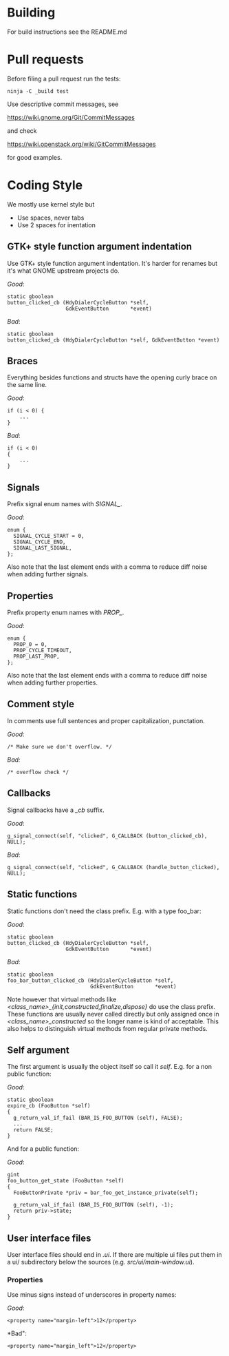 Building
========
For build instructions see the README.md

Pull requests
=============
Before filing a pull request run the tests:

    ninja -C _build test

Use descriptive commit messages, see

   https://wiki.gnome.org/Git/CommitMessages

and check

   https://wiki.openstack.org/wiki/GitCommitMessages

for good examples.

Coding Style
============
We mostly use kernel style but

* Use spaces, never tabs
* Use 2 spaces for inentation

GTK+ style function argument indentation
----------------------------------------
Use GTK+ style function argument indentation. It's harder for renames but it's
what GNOME upstream projects do.

*Good*:

    static gboolean
    button_clicked_cb (HdyDialerCycleButton *self,
                       GdkEventButton       *event)

*Bad*:

    static gboolean
    button_clicked_cb (HdyDialerCycleButton *self, GdkEventButton *event)


Braces
------
Everything besides functions and structs have the opening curly brace on the same line.

*Good*:

    if (i < 0) {
        ...
    }

*Bad*:

    if (i < 0)
    {
        ...
    }


Signals
-------
Prefix signal enum names with *SIGNAL_*.

*Good*:

    enum {
      SIGNAL_CYCLE_START = 0,
      SIGNAL_CYCLE_END,
      SIGNAL_LAST_SIGNAL,
    };

Also note that the last element ends with a comma to reduce diff noise when
adding further signals.


Properties
----------
Prefix property enum names with *PROP_*.

*Good*:

    enum {
      PROP_0 = 0,
      PROP_CYCLE_TIMEOUT,
      PROP_LAST_PROP,
    };

Also note that the last element ends with a comma to reduce diff noise when
adding further properties.

Comment style
-------------
In comments use full sentences and proper capitalization, punctation.

*Good*:

    /* Make sure we don't overflow. */

*Bad:*

    /* overflow check */


Callbacks
---------
Signal callbacks have a *_cb* suffix.

*Good*:

    g_signal_connect(self, "clicked", G_CALLBACK (button_clicked_cb), NULL);

*Bad*:

    g_signal_connect(self, "clicked", G_CALLBACK (handle_button_clicked), NULL);


Static functions
----------------
Static functions don't need the class prefix.  E.g. with a type foo_bar:

*Good*:

    static gboolean
    button_clicked_cb (HdyDialerCycleButton *self,
                       GdkEventButton       *event)

*Bad*:

    static gboolean
    foo_bar_button_clicked_cb (HdyDialerCycleButton *self,
                               GdkEventButton       *event)

Note however that virtual methods like
*<class_name>_{init,constructed,finalize,dispose}* do use the class prefix.
These functions are usually never called directly but only assigned once in
*<class_name>_constructed* so the longer name is kind of acceptable. This also
helps to distinguish virtual methods from regular private methods.

Self argument
-------------
The first argument is usually the object itself so call it *self*. E.g. for a
non public function:

*Good*:

    static gboolean
    expire_cb (FooButton *self)
    {
      g_return_val_if_fail (BAR_IS_FOO_BUTTON (self), FALSE);
      ...
      return FALSE;
    }

And for a public function:

*Good*:

    gint
    foo_button_get_state (FooButton *self)
    {
      FooButtonPrivate *priv = bar_foo_get_instance_private(self);

      g_return_val_if_fail (BAR_IS_FOO_BUTTON (self), -1);
      return priv->state;
    }

User interface files
--------------------
User interface files should end in *.ui*. If there are multiple ui
files put them in a ui/ subdirectory below the sources
(e.g. *src/ui/main-window.ui*).

### Properties
Use minus signs instead of underscores in property names:

*Good*:

	<property name="margin-left">12</property>

*Bad":

	<property name="margin_left">12</property>
